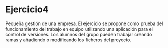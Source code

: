 # Ejercicio4
Pequeña gestión de una empresa. El ejercicio se propone como prueba del funcionamiento del trabajo en equipo utilizando una aplicación para el control de versiones.
Los alumnos del grupo pueden trabajar creando ramas y añadiendo o modificando los ficheros del proyecto.
